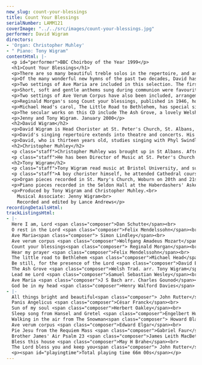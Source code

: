 ```yaml
---
new_slug: count-your-blessings
title: Count Your Blessings
serialNumber: LAMM121
coverImage: "../../src/images/count-your-blessings.jpg"
performer: David Wigram
directors:
- 'Organ: Christopher Muhley'
- " Piano: Tony Wigram"
contentHtml: |-
  <p id="performer">BBC Choirboy of the Year 1999</p>
  <h1>Count Your Blessings</h1>
  <p>There are so many beautiful treble solos in the repertoire, and as a church chorister for the last seven years, and currently Head Chorister of St. Peter's Church, St. Albans, David Wigram has enjoyed many opportunities to sing these works during weekly church services. The selection chosen for this recording brings you some of the songs, hymns and anthems he has particularly enjoyed performing. St. Peter's is one of the few parish churches in England where full Matins and Evensong are sung every week, enabling both the choir and congregation to continue to know and appreciate the rich variety of church music, particularly the wide range of settings of the canticles by baroque, classical, romantic and 20th century composers.</p>
  <p>Of the many wonderful new hymns of the past two decades, David has chosen two favourites, Here I am, Lord, and Be still, for the presence of the Lord, and of the more traditional hymns, Sun of my soul, and the 23rd Psalm set to the beautiful and lyrical Brother James' Air by James Leith MacBeth Bain. David has a special fondness for Mendelssohn's music, many of whose works are sung at St. Peter's. O Rest in the Lord is a contralto aria sung by the 'angel' in his well-known oratorio Elijah, written in 1846 for a festival performance in Birmingham. The anthem Hear my prayer is of significance to lovers of church music since the remarkable and historical recordings by Ernest Lough in the 1930's with George Thalben-Ball at the Temple Church, London. David has been performing parts of it since the age of ten and eventually took the lengthy solo part in the complete work during the St. Albans International Organ Festival in 1999.</p>
  <p>Two settings of Ave Maria are included in this selection. The first is by Simon Lindley who was assistant organist at St. Albans Abbey in the 1970's, and was written as an anthem for treble voices, inspired by the music of the then organist at St. Albans Abbey, Dr. Peter Hurford. David sings both parts, double tracked, in this anthem, as he also does in Humperdinck's Sleep Song and Rutter's The Lord bless you and keep you. The second setting is the well-known arrangement by Gounod, a Parisien composer of the nineteenth century, using Bach's first prelude of the 48 Preludes and Fugues. Further French influence is found in CŽsar Franck's Panis Angelicus, often sung during communion. Gabriel FaurŽ's remarkable and evocative Requiem Mass is included in worship every year on All Soul's Day at St. Peter's, and the quality of the Pie Jesu, while a demanding solo, is enhanced by the pure, clear voice of a boy treble.</p>
  <p>Short, soft and gentle anthems sung during communion were favourites of the romantic composers in the Victorian era. Lead me Lord, by Samuel Sebastian Wesley, one of the most prolific composers of the 19th Century, and God be in my head by Henry Walford Davies, Thalben-Ball's predecessor at the Temple Church in London, are two fine examples, and have become gems in the repertoire. Thalben-Ball, coincidentally, gave the inaugural recital on the new organ in St. Peter's Church in 1974.</p>
  <p>Two settings of Ave Verum Corpus have also been included, arrangements of the anthems for full choir. Both have their place in the church repertoire and are fine examples of the choral writing of their composers. Mozart's setting has become one of the most loved and well-known anthems, while the setting by Elgar was among his earliest works.</p>
  <p>Reginald Morgan's song Count your blessings, published in 1946, holds a powerful message, both for when it was written and in our present lives, and it is the timeless and enduring words by Edith Temple that caused David to select this as the title of his CD.</p>
  <p>Michael Head's carol, The Little Road to Bethlehem, has special significance as the words, by Margaret Rose, were apparently inspired by the sight of the lambs in the fields at sunset in North Weald, Essex, where David's grandfather's family have lived for many years. John Rutter, formerly organist of Clare College, Cambridge, has added immeasurably to church music, particularly with the carols he has composed and the edited volumes of Carols for Choirs, in partnership with Sir David Willcocks. All things bright and beautiful is a hymn with many tunes, but here the rhythmic and syncopated accompaniment supports a beautifully constructed melody. Rutter's remarkable gift for writing a good tune and then enhancing it with sensitive and emotionally stimulating harmony, making him almost the Andrew Lloyd Webber of English church music, can be found in The Lord bless you and keep you, where David has recorded both parts.</p>
  <p>The secular works on this CD include The Ash Grove, a lovely Welsh folk song, with an enduring tune, to which the accompaniment was improvised during the recording. Bless this house, while a secular song which has also achieved great popularity in times past, is nevertheless a prayer. Walking in the Air from Howard Blake's score for the animated film of Raymond Briggs' Christmas story The Snowman for children (of all ages) has achieved tremendous popularity, and conjures up images of the small boy grasping the hand of his snowman, flying through the dark night sky to the land of Snowmen and Father Christmas.</p>
  <p>Jenny and Tony Wigram. January 2000</p>
  <h2>David Wigram</h2>
  <p>David Wigram is Head Chorister at St. Peter's Church, St. Albans, and BBC Radio 2 Choirboy of the Year 1999. He was chosen, together with Sumudu Jayatilaka, to sing the solo in the World Premiere of Sir John Tavener's "A New Beginning" at the Millennium Dome on December 31st 1999, just before midnight. He has been a member of St. Peter's choir since the age of six and frequently performs as treble soloist in sacred works including Allegri's "Miserere" and Mendelssohn's "Hear my Prayer", from which he has recorded the solo "O for the Wings of a Dove".</p>
  <p>David's singing repertoire extends into theatre and concerts. His interest in more dramatic roles began at school when, at the age of nine, he took the role of Pharaoh in Andrew Lloyd Webber's "Joseph and the Amazing Technicolor Dreamcoat". Subsequently, he performed as singer and dancer with the Fonteyn Theatre Group and won critical acclaim in 1997 for his portrayal of the title role in Menotti's opera "Amahl and the Night Visitors" with St. Albans Chamber Opera. He made his professional debut with Almeida Opera in the principal role as Boy in the World Premiere of Roderick Watkins' opera "The Juniper Tree" at the Munich Biennale Festival, subsequently performing it in London . He has sung principal roles with English National Opera as the Shepherd Boy in "Tosca", First Spirit in "The Magic Flute", and Fyodor in "Boris Godunov", with Teatro Lirico in Sardinia as Miles in Britten's "The Turn of the Screw", and currently as Yniold in Debussy's "Pelléas et Mélisande" with the ENO. Concert appearances include two charity concerts at the Royal Naval College Chapel in Greenwich, Soprano Knabe in Mahler's "Das Klagende Lied" in the Royal Albert Hall with the Royal Philharmonic Orchestra and concerts with the BBC Concert Orchestra in the Royal Festival Hall, London, Symphony Hall, Birmingham, and the Fairfield Hall, Croydon.</p>
  <p>David, who is thirteen years old, studies singing with Phyl Swindlehurst, and has been awarded many prizes at local music festivals including three awards as most promising young singer. He is a pupil at Beaumont School and a member of the Hertfordshire Schools Symphony Orchestra. With St Peter's choir, he has toured in Great Britain and France and played in goal for their medal-winning football team. When not singing, David enjoys studying piano, saxophone, viola and drums, playing jazz and chamber music, and also playing tennis, basketball and football.</p>
  <h2>Christopher Muhley</h2>
  <p class="staff">Christopher Muhley was brought up in St Albans. After leaving St Albans School he studied organ and singing at the Royal College of Music in London., including three years of study with Herbert Howells. Subsequently, he undertook a post-graduate teaching diploma at the Institute of Education, London University. He has taught in a number of schools in Hertfordshire and is now Director of Music at the Haberdashers' Aske's School at Elstree.</p>
  <p class="staff">He has been Director of Music at St. Peter's Church in St Albans since 1976, nurturing and sustaining a rich and lively musical milieu. St. Peter's continues to be one of the few parish churches able to boast a 'traditional' choir of men and boys. With this choir, he has made several recordings, and broadcasts for BBC Radio 2, Three Counties Radio and Chiltern Radio in the United Kingdom, and on local French radio. He has organised and led a number of concert tours, both in this country and in France, Germany and Austria. As in the case of many Cathedrals, St. Peter's has also recruited and trained a girls choir to contribute to Sunday worship.</p>
  <h2>Tony Wigram</h2>
  <p class="staff">Tony Wigram read music at Bristol University, and subsequently psychology at Royal Holloway and Bedford New College, London University. He holds post-graduate qualifications in music therapy, and a PhD in Psychology from St. George's Medical School, London University, and is Professor and Head of PhD Studies in Music Therapy at Aalborg University, Denmark.</p>
  <p class="staff">A boy chorister himself, he attended Cathedral courses with the Royal School of Church Music at Truro, Westminster and Canterbury Cathedrals. From 1974-1984 and 1986-1992 he was organist and choirmaster at St. Mary's Church, North Mymms. He has composed settings of the Series III Communion Service and the Lord's Prayer, and released a tape 'Organ Lights' for the Archbishop of Canterbury's appeal for the Inner Cities. He is a pianist, organist, and viola player, and teaches piano improvisation. In the field of music therapy he is internationally known as a researcher, educator and clinician, and the author of several edited books and articles. He travels and lectures extensively in Europe, the USA and Australia, and whenever he is home in St. Albans he regularly sings in St. Peter's Church Choir.</p>
  <p>Organ pieces recorded in St. Mary's Church, Woburn on 20th and 21st December 1999 by kind permission of the vicar, Rev. Alan Heslop.</p>
  <p>Piano pieces recorded in the Seldon Hall at the Haberdashers' Aske's School on 22nd December 1999 by kind permission of the Headmaster and the Director of Music.</p>
  <p>Produced by Tony Wigram and Christopher Muhley.<br>
    Musical Associate: Jenny Wigram<br>
    Recorded and edited by Lance Andrews</p>
recordingDetailsHtml: 
trackListingsHtml:
- |-
  Here I am, Lord <span class="composer">Dan Schutte</span><br>
  O rest in the Lord <span class="composer">Felix Mendelssohn</span><br>
  Ave Maria<span class="composer"> Simon Lindley</span><br>
  Ave verum corpus <span class="composer">Wolfgang Amadeus Mozart</span><br>
  Count your blessings<span class="composer"> Reginald Morgan</span><br>
  Hear my prayer <span class="composer">Felix Mendelssohn</span><br>
  The little road to Bethlehem <span class="composer">Michael Head</span><br>
  Be still, for the presence of the Lord <span class="composer">David Evans arr. Norman Warren</span><br>
  The Ash Grove <span class="composer">Welsh Trad. arr. Tony Wigram</span><br>
  Lead me Lord <span class="composer">Samuel Sebastian Wesley</span><br>
  Ave Maria <span class="composer">J S Bach arr. Charles Gounod</span><br>
  God be in my head <span class="composer">Henry Walford Davies</span>
- |-
  All things bright and beautiful<span class="composer"> John Rutter</span><br>
  Panis Angelicus <span class="composer">César Franck</span><br>
  Sun of my soul <span class="composer">Herbert Oakley</span><br>
  Sleep song from Hansel and Gretel <span class="composer">Engelbert Humperdinck</span><br>
  Walking in the air from The Snowman<span class="composer"> Howard Blake</span><br>
  Ave verum corpus <span class="composer">Edward Elgar</span><br>
  Pie Jesu from the Requiem Mass <span class="composer">Gabriel Faur</span><br>
  Brother James' Air Psalm 23 <span class="composer">James Leith MacBeth Bain</span><br>
  Bless this house <span class="composer">May H Brahe</span><br>
  The Lord bless you and keep you<span class="composer"> John Rutter</span>
  <p><span id="playingtime">Total playing time 66m 00s</span></p>
---
```


